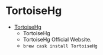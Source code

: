 # TortoiseHg
- [TortoiseHg](https://tortoisehg.bitbucket.io/)
  -  TortoiseHg
  - TortoiseHg Official Website.
  - `brew cask install TortoiseHg`
